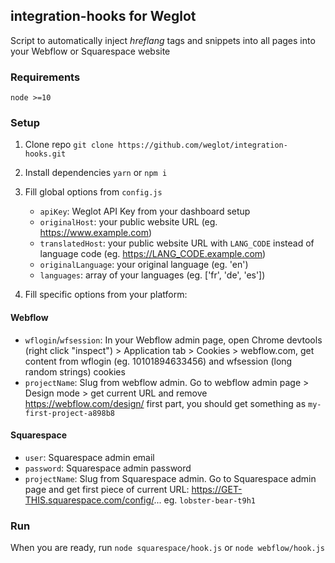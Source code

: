 ## integration-hooks for Weglot

Script to automatically inject _hreflang_ tags and snippets into all pages into
your Webflow or Squarespace website

### Requirements

`node >=10`

### Setup

1. Clone repo `git clone https://github.com/weglot/integration-hooks.git`

2. Install dependencies `yarn` or `npm i`

3. Fill global options from `config.js`

   - `apiKey`: Weglot API Key from your dashboard setup
   - `originalHost`: your public website URL (eg. https://www.example.com)
   - `translatedHost`: your public website URL with `LANG_CODE` instead of
     language code (eg. https://LANG_CODE.example.com)
   - `originalLanguage`: your original language (eg. 'en')
   - `languages`: array of your languages (eg. ['fr', 'de', 'es'])

4. Fill specific options from your platform:

#### Webflow

- `wflogin`/`wfsession`: In your Webflow admin page, open Chrome
  devtools (right click "inspect") > Application tab > Cookies > webflow.com,
  get content from wflogin (eg. 10101894633456) and wfsession
  (long random strings) cookies
- `projectName`: Slug from webflow admin. Go to webflow admin page > Design mode >
  get current URL and remove https://webflow.com/design/ first part, you should
  get something as `my-first-project-a898b8`

#### Squarespace

- `user`: Squarespace admin email
- `password`: Squarespace admin password
- `projectName`: Slug from Squarespace admin. Go to Squarespace admin page and get
  first piece of current URL: https://GET-THIS.squarespace.com/config/...
  eg. `lobster-bear-t9h1`

### Run

When you are ready, run `node squarespace/hook.js` or `node webflow/hook.js`
